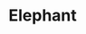Elephant
==============
<!-- [![Gem Version](https://badge.fury.io/rb/serialize_partials_attributes.svg)](https://badge.fury.io/rb/serialize_partials_attributes)

This gem adds the funcionality to filter via query params with attributes of a model will be serialized.

Installation
------------  
serialize_partials_attributes will only work on Rails 5.1 and up.

To use it, add it to your Gemfile:

```ruby
gem 'serialize_partials_attributes'
```

Getting started
===============

## Setting up ##
Add at the top of your _config/application.rb_
```ruby
  require "serialize_partials_attributes"
```
## Usage Example ##
On serlializer we have:
```ruby
class TestModelSerializer < ActiveModel::Serializer
  attributes :id, :attribute_1, :attribute_2, :attribute_3, :attribute_4
end
```
Add the param _*fields*_ to your query:
```
 GET "/test_models/:some_id?fields=attribute_1+attribute_2"
```
This is telling to your controller thar you just want *attrubute_1* and *attribute_2*.
The result json will be:
```
{
  attribute_1: "LOREM IPSUM"
  attribute_2: "LOREM IPSUM"
}

```

Configurations
===============
Create _*initializers/serializer_partials_attributes.rb*_
```ruby
#initializers/serializer_partials_attributes.rb
SerializePartialsAttributes::Configuration.field = "<change_here>" #Default is set to "fields"
SerializePartialsAttributes::Configuration.split_by = "<change_here>" #Default is set to "+"
```


Configurations
===============
* Partials for _belongs_to_ relations
* Partials for _have_many_ relations -->
